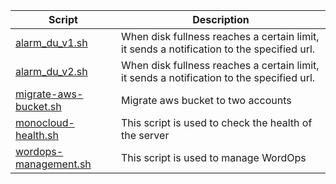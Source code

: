| Script | Description |
|--|--|
| [alarm_du_v1.sh](https://github.com/monobilisim/mono.sh/blob/main/monocloud/alarm_du_v1.sh) | When disk fullness reaches a certain limit, it sends a notification to the specified url. |
| [alarm_du_v2.sh](https://github.com/monobilisim/mono.sh/blob/main/monocloud/alarm_du_v2.sh) | When disk fullness reaches a certain limit, it sends a notification to the specified url. |
| [migrate-aws-bucket.sh](https://github.com/monobilisim/mono.sh/blob/main/monocloud/migrate-aws-bucket.sh) | Migrate aws bucket to two accounts |
| [monocloud-health.sh](https://github.com/monobilisim/mono.sh/blob/main/monocloud/monocloud-health.sh) | This script is used to check the health of the server |
| [wordops-management.sh](https://github.com/monobilisim/mono.sh/blob/main/monocloud/wordops-management.sh) | This script is used to manage WordOps |
